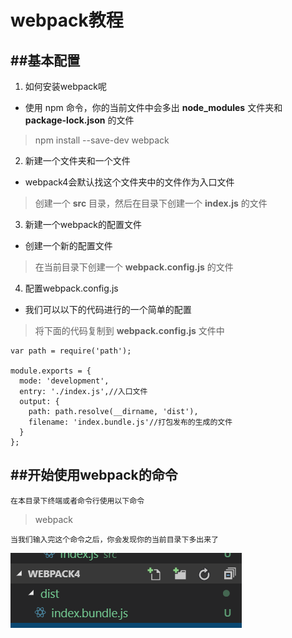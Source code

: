 # webpack教程

##基本配置
------
1. 如何安装webpack呢
* 使用 npm 命令，你的当前文件中会多出 **node_modules** 文件夹和 **package-lock.json** 的文件
> npm install --save-dev webpack

2. 新建一个文件夹和一个文件
* webpack4会默认找这个文件夹中的文件作为入口文件
>创建一个 **src** 目录，然后在目录下创建一个 **index.js** 的文件

3. 新建一个webpack的配置文件
* 创建一个新的配置文件
> 在当前目录下创建一个 **webpack.config.js** 的文件

4. 配置webpack.config.js
* 我们可以以下的代码进行的一个简单的配置
> 将下面的代码复制到 **webpack.config.js** 文件中

```
var path = require('path');

module.exports = {
  mode: 'development',
  entry: './index.js',//入口文件
  output: {
    path: path.resolve(__dirname, 'dist'),
    filename: 'index.bundle.js'//打包发布的生成的文件
  }
};
```

##开始使用webpack的命令
------
    在本目录下终端或者命令行使用以下命令
>   webpack 
    
    当我们输入完这个命令之后，你会发现你的当前目录下多出来了
    
![example](./exampleImgs/webpackResult.png)
